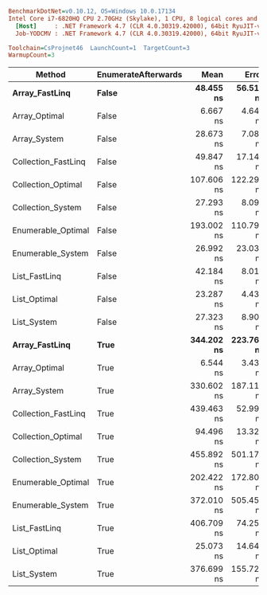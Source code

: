 ``` ini

BenchmarkDotNet=v0.10.12, OS=Windows 10.0.17134
Intel Core i7-6820HQ CPU 2.70GHz (Skylake), 1 CPU, 8 logical cores and 4 physical cores
  [Host]     : .NET Framework 4.7 (CLR 4.0.30319.42000), 64bit RyuJIT-v4.7.3101.0
  Job-YODCMV : .NET Framework 4.7 (CLR 4.0.30319.42000), 64bit RyuJIT-v4.7.3101.0

Toolchain=CsProjnet46  LaunchCount=1  TargetCount=3  
WarmupCount=3  

```
|              Method | EnumerateAfterwards |       Mean |      Error |     StdDev |  Gen 0 | Allocated |
|-------------------- |-------------------- |-----------:|-----------:|-----------:|-------:|----------:|
|      **Array_FastLinq** |               **False** |  **48.455 ns** |  **56.519 ns** |  **3.1934 ns** | **0.0457** |     **192 B** |
|       Array_Optimal |               False |   6.667 ns |   4.642 ns |  0.2623 ns |      - |       0 B |
|        Array_System |               False |  28.673 ns |   7.082 ns |  0.4002 ns | 0.0381 |     160 B |
| Collection_FastLinq |               False |  49.847 ns |  17.141 ns |  0.9685 ns | 0.0457 |     192 B |
|  Collection_Optimal |               False | 107.606 ns | 122.297 ns |  6.9100 ns |      - |       0 B |
|   Collection_System |               False |  27.293 ns |   8.098 ns |  0.4575 ns | 0.0381 |     160 B |
|  Enumerable_Optimal |               False | 193.002 ns | 110.792 ns |  6.2599 ns | 0.0226 |      96 B |
|   Enumerable_System |               False |  26.992 ns |  23.033 ns |  1.3014 ns | 0.0381 |     160 B |
|       List_FastLinq |               False |  42.184 ns |   8.016 ns |  0.4529 ns | 0.0457 |     192 B |
|        List_Optimal |               False |  23.287 ns |   4.436 ns |  0.2506 ns |      - |       0 B |
|         List_System |               False |  27.323 ns |   8.900 ns |  0.5029 ns | 0.0381 |     160 B |
|      **Array_FastLinq** |                **True** | **344.202 ns** | **223.769 ns** | **12.6434 ns** | **0.0606** |     **256 B** |
|       Array_Optimal |                True |   6.544 ns |   3.436 ns |  0.1941 ns |      - |       0 B |
|        Array_System |                True | 330.602 ns | 187.118 ns | 10.5725 ns | 0.0529 |     224 B |
| Collection_FastLinq |                True | 439.463 ns |  52.993 ns |  2.9942 ns | 0.0644 |     272 B |
|  Collection_Optimal |                True |  94.496 ns |  13.320 ns |  0.7526 ns |      - |       0 B |
|   Collection_System |                True | 455.892 ns | 501.172 ns | 28.3172 ns | 0.0567 |     240 B |
|  Enumerable_Optimal |                True | 202.422 ns | 172.803 ns |  9.7637 ns | 0.0226 |      96 B |
|   Enumerable_System |                True | 372.010 ns | 505.457 ns | 28.5592 ns | 0.0606 |     256 B |
|       List_FastLinq |                True | 406.709 ns |  74.256 ns |  4.1956 ns | 0.0644 |     272 B |
|        List_Optimal |                True |  25.073 ns |  14.648 ns |  0.8277 ns |      - |       0 B |
|         List_System |                True | 376.699 ns | 155.722 ns |  8.7986 ns | 0.0567 |     240 B |
